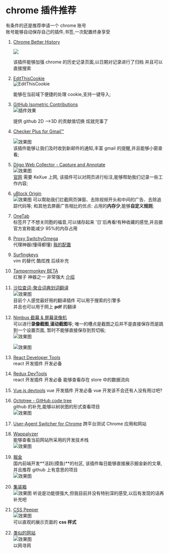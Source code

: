 # chrome 插件推荐

有条件的还是推荐申请一个 chrome 账号  
账号能够自动保存自己的插件,书签,一次配置终身享受

1.  [Chrome Better History](chrome://extensions/?id=egehpkpgpgooebopjihjmnpejnjafefi)

    <img src="https://raw.githubusercontent.com/FE-ng/picGo/main/blog/20210428192155.png" class='image800'/>

    该插件能够加强 chrome 的历史记录页面,以日期对记录进行了归档 并且可以直接搜索

2.  [EditThisCookie](http://www.editthiscookie.com/)  
    ![EditThisCookie](https://raw.githubusercontent.com/FE-ng/picGo/main/blog/20210428192924.png ':class=image400')

    能够在当前域下便捷的处理 cookie,支持一键导入;

3.  [GitHub Isometric Contributions](https://chrome.google.com/webstore/detail/github-isometric-contribu/mjoedlfflcchnleknnceiplgaeoegien)  
    ![插件效果](https://raw.githubusercontent.com/FE-ng/picGo/main/blog/20210428194015.png ':class=image400')

    提供 github 2D -->3D 的贡献值切换 炫就完事了

4.  [Checker Plus for Gmail™ ](https://chrome.google.com/webstore/detail/checker-plus-for-gmail/oeopbcgkkoapgobdbedcemjljbihmemj/related?utm_source=chrome-ntp-icon)

    ![效果图](https://raw.githubusercontent.com/FE-ng/picGo/main/blog/20210428194556.png ':class=image400')  
    该插件能够让我们及时收到新邮件的通知,丰富 gmail 的提醒,并且能够小窗查看;

5.  [Diigo Web Collector - Capture and Annotate](https://chrome.google.com/webstore/detail/diigo-web-collector-captu/pnhplgjpclknigjpccbcnmicgcieojbh)  
    ![效果图](https://raw.githubusercontent.com/FE-ng/picGo/main/blog/20210428195021.png ':class=image400')  
    [官网](https://www.diigo.com/) 需要 KeXue 上网, 该插件可以对网页进行标注,能够帮助我们记录一些工作内容;

6.  [uBlock Origin](https://chrome.google.com/webstore/detail/ublock-origin/cjpalhdlnbpafiamejdnhcphjbkeiagm)  
    ![效果图](https://raw.githubusercontent.com/FE-ng/picGo/main/blog/20210429111356.png ':class=image400')
    可以帮助我们拦截网页弹窗、去除视频开头和中间的广告、去除追踪代码等;
    和其他去屏蔽广告相比的优点: 占用的**内存少**,能够**自定义规则**;
7.  [OneTab](https://chrome.google.com/webstore/detail/onetab/chphlpgkkbolifaimnlloiipkdnihall)  
    标签开了不想关同胞的福音,可以储存起来 '日'后再看!有种收藏的感觉,并且据官方宣称能减少 95%的内存占用
8.  [Proxy SwitchyOmega](https://chrome.google.com/webstore/detail/proxy-switchyomega/padekgcemlokbadohgkifijomclgjgif)  
    代理神器(懂得都懂) [我的配置]()
9.  [Surfingkeys](https://chrome.google.com/webstore/detail/surfingkeys/gfbliohnnapiefjpjlpjnehglfpaknnc)  
    vim 的替代 酷炫拽 后续补充
10. [Tampermonkey BETA](https://chrome.google.com/webstore/detail/tampermonkey-beta/gcalenpjmijncebpfijmoaglllgpjagf)  
    红猴子 神器之一 非常强大 [介绍](/tools/tampermonkey.md)
11. [沙拉查词-聚合词典划词翻译](https://saladict.crimx.com/)  
    ![效果图](https://raw.githubusercontent.com/FE-ng/picGo/main/blog/20210429112441.png ':class=image400')  
    目前个人感觉最好用的翻译插件 可以用于搜索的引擎多  
    并且也可以用于网上 **pdf** 的翻译
12. [Nimbus 截幕 & 屏幕录像机](https://chrome.google.com/webstore/detail/nimbus-screenshot-screen/bpconcjcammlapcogcnnelfmaeghhagj)  
    可以进行**录像截图**,**滚动截图**等; 唯一的槽点是截图之后并不是直接保存而是跳到一个设置页面, 暂时不能够直接保存到剪切板;  
    ![效果图](https://raw.githubusercontent.com/FE-ng/picGo/main/blog/20210429113420.png ':class=image400')

    ![效果图](https://raw.githubusercontent.com/FE-ng/picGo/main/blog/11111.png ':class=image400')

13. [React Developer Tools](https://chrome.google.com/webstore/detail/react-developer-tools/fmkadmapgofadopljbjfkapdkoienihi)  
    react 开发插件 开发必备
14. [Redux DevTools](https://chrome.google.com/webstore/detail/redux-devtools/lmhkpmbekcpmknklioeibfkpmmfibljd)  
    react 开发插件 开发必备 能够查看存在 store 中的数据流向
15. [Vue.js devtools](https://chrome.google.com/webstore/detail/vuejs-devtools/nhdogjmejiglipccpnnnanhbledajbpd)
    vue 开发插件 开发必备 vue 开发该不会还有人没有用过吧?
16. [Octotree - GitHub code tree](https://www.octotree.io/)  
    github 的补充,能够以树状图的形式查看项目  
    ![效果图](https://raw.githubusercontent.com/FE-ng/picGo/main/blog/20210429113835.png ':class=image400')
17. [User-Agent Switcher for Chrome](https://chrome.google.com/webstore/detail/user-agent-switcher-for-c/djflhoibgkdhkhhcedjiklpkjnoahfmg)
    跨平台测试 Chrome 应用和网站
18. [Wappalyzer](https://www.wappalyzer.com/)  
    能够查看当前网站所采用的开发技术栈  
    ![效果图](https://raw.githubusercontent.com/FE-ng/picGo/main/blog/20210429113943.png ':class=image400')
19. [掘金](https://chrome.google.com/webstore/detail/%E6%8E%98%E9%87%91/lecdifefmmfjnjjinhaennhdlmcaeeeb)  
    国内前端开发**活跃(摸鱼)**的社区, 该插件每日能够直接展示掘金新的文章,并且推荐 github 上有意思的项目  
    ![效果图](https://raw.githubusercontent.com/FE-ng/picGo/main/blog/20210429114040.png ':class=image400')
20. [集装箱](https://chrome.google.com/webstore/detail/%E9%9B%86%E8%A3%85%E7%AE%B1/kbgigmcnifmaklccibmlepmahpfdhjch)  
    ![效果图](https://raw.githubusercontent.com/FE-ng/picGo/main/blog/20210429114211.png ':class=image400')
    听说是功能很强大,但我目前并没有特别深的感受,以后有发现的话再补充吧
21. [CSS Peeper](https://chrome.google.com/webstore/detail/css-peeper/mbnbehikldjhnfehhnaidhjhoofhpehk)  
    ![效果图](https://raw.githubusercontent.com/FE-ng/picGo/main/blog/20210429114348.png ':class=image400')  
    可以直观的展示页面的 **css 样式**
22. [类似的网站](https://chrome.google.com/webstore/detail/similar-sites-discover-re/necpbmbhhdiplmfhmjicabdeighkndkn)  
    ![效果图](https://raw.githubusercontent.com/FE-ng/picGo/main/blog/20210429114728.png ':class=image400')  
    以网寻网
